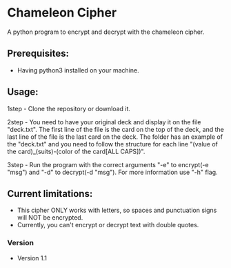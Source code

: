 Chameleon Cipher
====
A python program to encrypt and decrypt with the chameleon cipher.

## Prerequisites:
* Having python3 installed on your machine.

## Usage:
1step - Clone the repository or download it.

2step - You need to have your original deck and display it on the file "deck.txt". The first line of the file is the card on the top of the deck, and the last line of the file is the last card on the deck. The folder has an example of the "deck.txt" and you need to follow the structure for each line "(value of the card)_(suits)-(color of the card[ALL CAPS])".

3step - Run the program with the correct arguments "-e" to encrypt(-e "msg") and "-d" to decrypt(-d "msg"). For more information use "-h" flag.

## Current limitations:
* This cipher ONLY works with letters, so spaces and punctuation signs will NOT be encrypted.
* Currently, you can't encrypt or decrypt text with double quotes.

### Version
* Version 1.1


